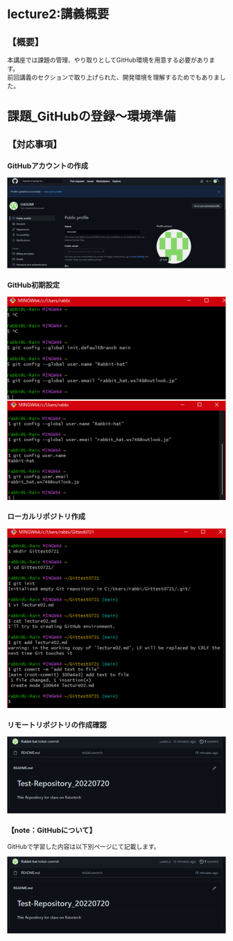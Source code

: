 # lecture2:講義概要

## 【概要】
本講座では課題の管理、やり取りとしてGitHub環境を用意する必要があります。  
前回講義のセクションで取り上げられた、開発環境を理解するためでもありました。

# 課題_GitHubの登録～環境準備
## 【対応事項】
### GitHubアカウントの作成
![](OnlineSchool_Raisetech/Raisetech課題/lecture02/Pict1.png)

### GitHub初期設定
![](OnlineSchool_Raisetech/Raisetech課題/lecture02/Pict2-1.png)  
![](OnlineSchool_Raisetech/Raisetech課題/lecture02/Pict2-2.png)  

### ローカルリポジトリ作成
![](OnlineSchool_Raisetech/Raisetech課題/lecture02/Pict3.png)

### リモートリポジトリの作成確認
![](OnlineSchool_Raisetech/Raisetech課題/lecture02/Pict4.png)

### 【note：GitHubについて】
GitHubで学習した内容は以下別ページにて記載します。

![for GitHub](OnlineSchool_Raisetech/Raisetech課題/lecture02/Pict4.png)
